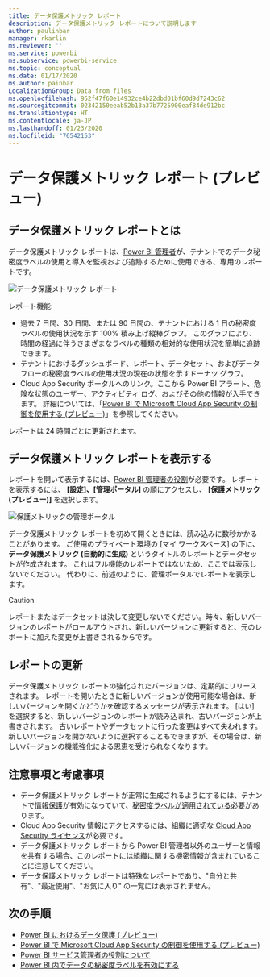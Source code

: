 ```yaml
---
title: データ保護メトリック レポート
description: データ保護メトリック レポートについて説明します
author: paulinbar
manager: rkarlin
ms.reviewer: ''
ms.service: powerbi
ms.subservice: powerbi-service
ms.topic: conceptual
ms.date: 01/17/2020
ms.author: painbar
LocalizationGroup: Data from files
ms.openlocfilehash: 952f47f60e14932ce4b22dbd01bf60d9d7243c62
ms.sourcegitcommit: 02342150eeab52b13a37b7725900eaf84de912bc
ms.translationtype: HT
ms.contentlocale: ja-JP
ms.lasthandoff: 01/23/2020
ms.locfileid: "76542153"
---
```

# <a name="data-protection-metrics-report-preview"></a>データ保護メトリック レポート (プレビュー)

## <a name="what-is-the-data-protection-metrics-report"></a>データ保護メトリック レポートとは
データ保護メトリック レポートは、[Power BI 管理者](../service-admin-role.md)が、テナントでのデータ秘密度ラベルの使用と導入を監視および追跡するために使用できる、専用のレポートです。

![データ保護メトリック レポート](./media/service-security-data-protection-metrics-report/protection-metrics-seven-days-1.png)
 
レポート機能:
* 過去 7 日間、30 日間、または 90 日間の、テナントにおける 1 日の秘密度ラベルの使用状況を示す 100% 積み上げ縦棒グラフ。 このグラフにより、時間の経過に伴うさまざまなラベルの種類の相対的な使用状況を簡単に追跡できます。
* テナントにおけるダッシュボード、レポート、データセット、およびデータフローの秘密度ラベルの使用状況の現在の状態を示すドーナツ グラフ。
* Cloud App Security ポータルへのリンク。ここから Power BI アラート、危険な状態のユーザー、アクティビティ ログ、およびその他の情報が入手できます。 詳細については、「[Power BI で Microsoft Cloud App Security の制御を使用する (プレビュー)](./service-security-using-microsoft-cloud-app-security-controls.md)」を参照してください。

レポートは 24 時間ごとに更新されます。

## <a name="viewing-the-data-protection-metrics-report"></a>データ保護メトリック レポートを表示する

レポートを開いて表示するには、[Power BI 管理者の役割](../service-admin-role.md)が必要です。
レポートを表示するには、 **[設定]、[管理ポータル]** の順にアクセスし、 **[保護メトリック (プレビュー)]** を選択します。

![保護メトリックの管理ポータル](./media/service-security-data-protection-metrics-report/protection-metrics-admin-portal.png)
 
 
データ保護メトリック レポートを初めて開くときには、読み込みに数秒かかることがあります。 ご使用のプライベート環境の [マイ ワークスペース] の下に、**データ保護メトリック (自動的に生成)** というタイトルのレポートとデータセットが作成されます。 これはフル機能のレポートではないため、ここでは表示しないでください。 代わりに、前述のように、管理ポータルでレポートを表示します。

> [!CAUTION]
> レポートまたはデータセットは決して変更しないでください。時々、新しいバージョンのレポートがロールアウトされ、新しいバージョンに更新すると、元のレポートに加えた変更が上書きされるからです。

## <a name="report-updates"></a>レポートの更新

データ保護メトリック レポートの強化されたバージョンは、定期的にリリースされます。 レポートを開いたときに新しいバージョンが使用可能な場合は、新しいバージョンを開くかどうかを確認するメッセージが表示されます。 [はい] を選択すると、新しいバージョンのレポートが読み込まれ、古いバージョンが上書きされます。 古いレポートやデータセットに行った変更はすべて失われます。 新しいバージョンを開かないように選択することもできますが、その場合は、新しいバージョンの機能強化による恩恵を受けられなくなります。 
## <a name="notes-and-considerations"></a>注意事項と考慮事項
* データ保護メトリック レポートが正常に生成されるようにするには、テナントで[情報保護](./service-security-enable-data-sensitivity-labels.md)が有効になっていて、[秘密度ラベルが適用されている](../designer/service-security-apply-data-sensitivity-labels.md)必要があります。 
* Cloud App Security 情報にアクセスするには、組織に適切な [Cloud App Security ライセンス](https://docs.microsoft.com/power-bi/admin/service-security-using-microsoft-cloud-app-security-controls#microsoft-cloud-app-security-licensing)が必要です。
* データ保護メトリック レポートから Power BI 管理者以外のユーザーと情報を共有する場合、このレポートには組織に関する機密情報が含まれていることに注意してください。
* データ保護メトリック レポートは特殊なレポートであり、"自分と共有"、"最近使用"、"お気に入り" の一覧には表示されません。
## <a name="next-steps"></a>次の手順
* [Power BI におけるデータ保護 (プレビュー)](./service-security-data-protection-overview.md)
* [Power BI で Microsoft Cloud App Security の制御を使用する (プレビュー)](./service-security-using-microsoft-cloud-app-security-controls.md)
* [Power BI サービス管理者の役割について](../service-admin-role.md)
* [Power BI 内でデータの秘密度ラベルを有効にする](./service-security-enable-data-sensitivity-labels.md)
